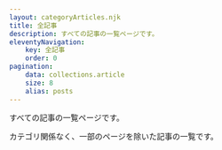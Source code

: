 ```yaml
---
layout: categoryArticles.njk
title: 全記事
description: すべての記事の一覧ページです。
eleventyNavigation:
    key: 全記事
    order: 0
pagination:
    data: collections.article
    size: 8
    alias: posts
---
```


すべての記事の一覧ページです。

カテゴリ関係なく、一部のページを除いた記事の一覧です。
